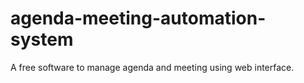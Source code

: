 agenda-meeting-automation-system
================================

A free software to manage agenda and meeting using web interface. 
